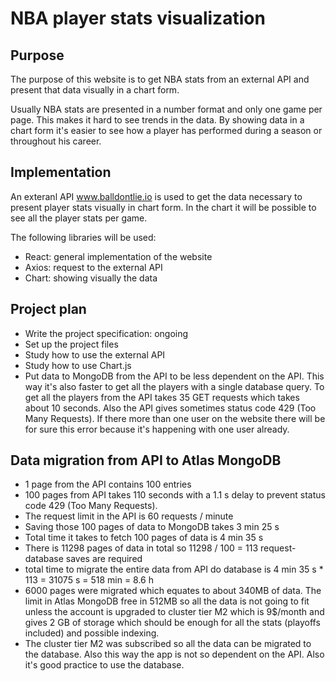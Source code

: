 # NBA player stats visualization

## Purpose

The purpose of this website is to get NBA stats from an external API and present that data
visually in a chart form.

Usually NBA stats are presented in a number format and only one game per page.
This makes it hard to see trends in the data. By showing data in a chart form
it's easier to see how a player has performed during a season or throughout his career.

## Implementation

An exteranl API www.balldontlie.io is used to get the data necessary to present player
stats visually in chart form. In the chart it will be possible to see all the player stats
per game.

The following libraries will be used:
 - React: general implementation of the website
 - Axios: request to the external API
 - Chart: showing visually the data

## Project plan

 - Write the project specification: ongoing
 - Set up the project files
 - Study how to use the external API
 - Study how to use Chart.js
 - Put data to MongoDB from the API to be less dependent on the API.
   This way it's also faster to get all the players with a single 
   database query. To get all the players from the API takes 35 GET
   requests which takes about 10 seconds. Also the API gives sometimes
   status code 429 (Too Many Requests). If there more than one user
   on the website there will be for sure this error because it's
   happening with one user already.

## Data migration from API to Atlas MongoDB

 - 1 page from the API contains 100 entries
 - 100 pages from API takes 110 seconds with a 1.1 s delay to prevent status code 429 (Too Many Requests).
 - The request limit in the API is 60 requests / minute
 - Saving those 100 pages of data to MongoDB takes 3 min 25 s
 - Total time it takes to fetch 100 pages of data is 4 min 35 s
 - There is 11298 pages of data in total so 11298 / 100 = 113 request-database saves are required
 - total time to migrate the entire data from API do database is 4 min 35 s * 113 = 31075 s = 518 min = 8.6 h
 - 6000 pages were migrated which equates to about 340MB of data. The limit in Atlas MongoDB free in 512MB
   so all the data is not going to fit unless the account is upgraded to cluster tier M2 which is 9$/month 
   and gives 2 GB of storage which should be enough for all the stats (playoffs included) and possible
   indexing.
 - The cluster tier M2 was subscribed so all the data can be migrated to the database. Also this way the app
   is not so dependent on the API. Also it's good practice to use the database.
